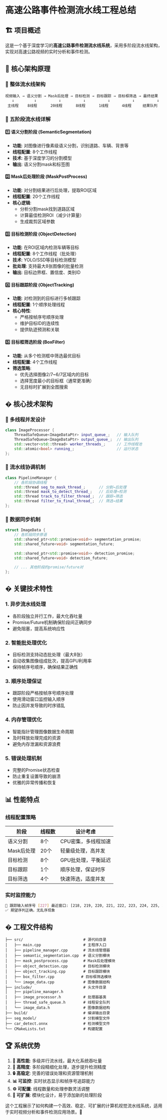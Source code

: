# 高速公路事件检测流水线工程总结

## 🏗️ **项目概述**

这是一个基于深度学习的**高速公路事件检测流水线系统**，采用多阶段流水线架构，实现对高速公路视频的实时分析和事件检测。

## 🎯 **核心架构原理**

### 📐 **整体流水线架构**

```
视频输入 → 语义分割 → Mask后处理 → 目标检测 → 目标跟踪 → 目标框筛选 → 最终结果
   ↓         ↓          ↓          ↓          ↓          ↓          ↓
 主线程    8线程      20线程      8线程      1线程      4线程     结果队列
```

### 🔄 **五阶段流水线详解**

#### **1️⃣ 语义分割阶段 (SemanticSegmentation)**
- **功能**: 对图像进行像素级语义分割，识别道路、车辆、背景等
- **线程配置**: 8个工作线程
- **技术**: 基于深度学习的分割模型
- **输出**: 语义分割mask和标签图

#### **2️⃣ Mask后处理阶段 (MaskPostProcess)**  
- **功能**: 对分割结果进行后处理，提取ROI区域
- **线程配置**: 20个工作线程
- **核心逻辑**: 
  - 分析分割mask找到道路区域
  - 计算最佳检测ROI（减少计算量）
  - 生成裁剪区域参数

#### **3️⃣ 目标检测阶段 (ObjectDetection)**
- **功能**: 在ROI区域内检测车辆等目标
- **线程配置**: 8个工作线程（批处理）
- **技术**: YOLO/SSD等目标检测模型
- **批处理**: 支持最大8张图像的批量检测
- **输出**: 目标边界框、置信度、类别ID

#### **4️⃣ 目标跟踪阶段 (ObjectTracking)**
- **功能**: 对检测到的目标进行多帧跟踪
- **线程配置**: 1个顺序处理线程
- **核心特性**: 
  - 严格按帧序号顺序处理
  - 维护目标ID的连续性
  - 提供轨迹预测和关联

#### **5️⃣ 目标框筛选阶段 (BoxFilter)**
- **功能**: 从多个检测框中筛选最优目标
- **线程配置**: 4个工作线程  
- **筛选策略**: 
  - 优先选择图像2/7~6/7区域内的目标
  - 选择宽度最小的目标框（通常更准确）
  - 无目标时扩展到全图搜索

## � **核心技术架构**

### **🧵 多线程并发设计**

```cpp
class ImageProcessor {
    ThreadSafeQueue<ImageDataPtr> input_queue_;   // 输入队列
    ThreadSafeQueue<ImageDataPtr> output_queue_;  // 输出队列
    std::vector<std::thread> worker_threads_;     // 工作线程池
    std::atomic<bool> running_;                   // 运行状态
};
```

### **🔄 流水线协调机制**

```cpp
class PipelineManager {
    // 各阶段协调线程
    std::thread seg_to_mask_thread_;      // 分割→后处理
    std::thread mask_to_detect_thread_;   // 后处理→检测  
    std::thread track_to_filter_thread_;  // 跟踪→筛选
    std::thread filter_to_final_thread_;  // 筛选→结果
};
```

### **🎯 数据同步机制**

```cpp
struct ImageData {
    // 各阶段同步原语
    std::shared_ptr<std::promise<void>> segmentation_promise;
    std::shared_future<void> segmentation_future;
    
    std::shared_ptr<std::promise<void>> detection_promise;
    std::shared_future<void> detection_future;
    
    // ... 其他阶段的promise/future对
};
```

## � **关键技术特性**

### **1. 异步流水线处理**
- 各阶段独立并行工作，最大化吞吐量
- Promise/Future机制确保阶段间正确同步
- 避免阻塞，提高系统响应性

### **2. 智能批处理优化**
- 目标检测支持动态批处理（最大8张）
- 自动收集图像组成批次，提高GPU利用率
- 保持帧序号顺序，确保结果正确性

### **3. 顺序处理保证**
- 跟踪阶段严格按帧序号顺序处理
- 使用滑动窗口监控输入顺序
- 防止因并发导致的时序错乱

### **4. 内存管理优化**
- 智能指针管理图像数据生命周期
- 及时释放处理完成的资源
- 避免内存泄漏和资源浪费

### **5. 错误处理机制**
- 完整的Promise状态检查
- 防止重复设置导致的崩溃
- 优雅的异常传播和恢复

## 📊 **性能特点**

### **线程配置策略**
| 阶段 | 线程数 | 设计考虑 |
|------|--------|----------|
| 语义分割 | 8个 | CPU密集，多线程加速 |
| Mask后处理 | 20个 | 轻量级处理，高并发 |
| 目标检测 | 8个 | GPU批处理，平衡延迟 |
| 目标跟踪 | 1个 | 顺序处理，保证时序 |
| 目标筛选 | 4个 | 快速筛选，适度并发 |

### **实时监控能力**
```bash
🎯 跟踪输入帧序号 [227] 最近窗口: [218, 219, 220, 221, 222, 223, 224, 225, 226, 227]
✅ 期望序列正确，无乱序现象
```

## � **工程文件结构**

```
├── src/                           # 源代码目录
│   ├── main.cpp                   # 主程序入口
│   ├── pipeline_manager.cpp       # 流水线管理器
│   ├── semantic_segmentation.cpp  # 语义分割模块  
│   ├── mask_postprocess.cpp       # Mask后处理模块
│   ├── object_detection.cpp       # 目标检测模块
│   ├── object_tracking.cpp        # 目标跟踪模块
│   ├── box_filter.cpp            # 目标框筛选模块
│   └── image_data.cpp             # 图像数据结构
├── include/                       # 头文件目录
│   ├── pipeline_manager.h
│   ├── image_processor.h          # 处理器基类
│   ├── thread_safe_queue.h        # 线程安全队列
│   └── image_data.h               # 图像数据结构
├── build/                         # 编译输出目录
├── seg_model/                     # 分割模型文件
├── car_detect.onnx                # 检测模型文件
└── CMakeLists.txt                 # 构建配置
```

## 🏆 **系统优势**

1. **🚄 高性能**: 多级并行流水线，最大化系统吞吐量
2. **🎯 高精度**: 多阶段精细化处理，逐步提升检测精度  
3. **🔒 高稳定**: 完善的错误处理和资源管理机制
4. **📊 可监控**: 实时状态显示和帧序号追踪能力
5. **⚙️ 可配置**: 线程数量和处理参数灵活调整
6. **🔧 可扩展**: 模块化设计，易于添加新的处理阶段

这个工程展示了如何构建一个高效、稳定、可扩展的计算机视觉流水线系统，适用于实时视频分析和事件检测应用场景。🎉
